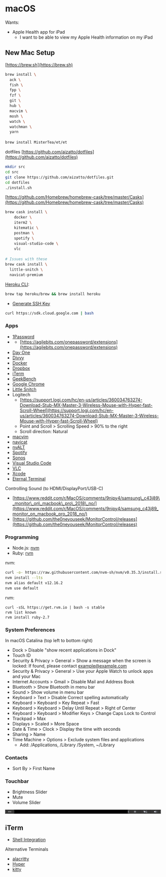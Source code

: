 # macOS

Wants:

* Apple Health app for iPad
  * I want to be able to view my Apple Health information on my iPad

## New Mac Setup

[https://brew.sh](https://brew.sh)

```bash
brew install \
  ack \
  fish \
  fpp \
  fzf \
  git \
  hub \
  macvim \
  mosh \
  watch \
  watchman \
  yarn
  
brew install MisterTea/et/et
```

dotfiles [https://github.com/aizatto/dotfiles](https://github.com/aizatto/dotfiles)

```bash
mkdir src
cd src
git clone https://github.com/aizatto/dotfiles.git
cd dotfiles
./install.sh
```

[https://github.com/Homebrew/homebrew-cask/tree/master/Casks](https://github.com/Homebrew/homebrew-cask/tree/master/Casks)

```bash
brew cask install \
    docker \
    iterm2 \
    kitematic \
    postman \
    spotify \
    visual-studio-code \
    vlc
    
# Issues with these
brew cask install \
  little-snitch \
  navicat-premium
```

[Heroku CLI](https://devcenter.heroku.com/articles/heroku-cli):

```bash
brew tap heroku/brew && brew install heroku
```

* [Generate SSH Key](https://help.github.com/articles/generating-a-new-ssh-key-and-adding-it-to-the-ssh-agent/)

```bash
curl https://sdk.cloud.google.com | bash
```



### Apps

* [1Password](https://1password.com)
* * [https://agilebits.com/onepassword/extensions](https://agilebits.com/onepassword/extensions)
* [Day One](https://itunes.apple.com/us/app/day-one/id1055511498?mt=12)
* [Divvy](https://itunes.apple.com/us/app/divvy-window-manager/id413857545?mt=12)
* [Docker](https://store.docker.com/editions/community/docker-ce-desktop-mac)
* [Dropbox](https://www.dropbox.com/downloading?src=index)
* [iTerm](https://www.iterm2.com)
* [GeekBench](https://www.geekbench.com/download/)
* [Google Chrome](https://www.google.com/chrome/)
* [Little Snitch](https://www.obdev.at/products/littlesnitch/index.html)
* Logitech
  * [https://support.logi.com/hc/en-us/articles/360034763274-Download-Stub-MX-Master-3-Wireless-Mouse-with-Hyper-fast-Scroll-Wheel](https://support.logi.com/hc/en-us/articles/360034763274-Download-Stub-MX-Master-3-Wireless-Mouse-with-Hyper-fast-Scroll-Wheel)
  * Point and Scroll &gt; Scrolling Speed &gt; 90% to the right
  * Scroll direction: Natural
* [macvim](https://github.com/macvim-dev/macvim/releases)
* [navicat](https://navicat.com/en/download/navicat-premium)
* [nvALT](http://brettterpstra.com/projects/nvalt/)
* [Spotify](https://www.spotify.com/my-en/download/)
* [Sonos](https://www.sonos.com/en/support)
* [Visual Studio Code](https://code.visualstudio.com/)
* [VLC](http://www.videolan.org)
* [Xcode](https://itunes.apple.com/us/app/xcode/id497799835?mt=12)
* [Eternal Terminal](https://eternalterminal.dev/download/)

Controlling Sound \(to HDMI/DisplayPort/USB-C\)

* [https://www.reddit.com/r/MacOS/comments/9nipy4/samsung\_c43j89\_monitor\_on\_macbook\_pro\_2018\_no/](https://www.reddit.com/r/MacOS/comments/9nipy4/samsung_c43j89_monitor_on_macbook_pro_2018_no/)
* [https://github.com/the0neyouseek/MonitorControl/releases](https://github.com/the0neyouseek/MonitorControl/releases)

### Programming

* Node.js: [nvm](https://github.com/creationix/nvm)
* Ruby: [rvm](https://rvm.io/)

nvm:

```bash
curl -o- https://raw.githubusercontent.com/nvm-sh/nvm/v0.35.3/install.sh | bash
nvm install --lts
nvm alias default v12.16.2
nvm use default
```

rvm:

```text
curl -sSL https://get.rvm.io | bash -s stable
rvm list known
rvm install ruby-2.7
```

### System Preferences

In macOS Catalina \(top left to bottom right\)

* Dock &gt; Disable "show recent applications in Dock"
* Touch ID
* Security & Privacy &gt; General &gt; Show a message when the screen is locked: If found, please contact example@example.com
* Security & Privacy &gt; General &gt; Use your Apple Watch to unlock apps and your Mac
* Internet Accounts &gt; Gmail &gt; Disable Mail and Address Book
* Bluetooth &gt; Show Bluetooth in menu bar
* Sound &gt; Show volume in menu bar
* Keyboard &gt; Text &gt; Disable Correct spelling automatically
* Keyboard &gt; Keyboard &gt; Key Repeat &gt; Fast
* Keyboard &gt; Keyboard &gt; Delay Until Repeat &gt; Right of Center
* Keyboard &gt; Keyboard &gt; Modifier Keys &gt; Change Caps Lock to Control
* Trackpad &gt; Max
* Displays &gt; Scaled &gt; More Space
* Date & Time &gt; Clock &gt; Display the time with seconds
* Sharing &gt; Name
* Time Machine &gt; Options &gt; Exclude system files and applications
  * Add: /Applications, /Library /System, ~/Library

### Contacts

* Sort By &gt; First Name

### Touchbar

* Brightness Slider
* Mute
* Volume Slider

![](../../../.gitbook/assets/touch-bar-shot-2019-03-27-at-10.49.05-pm.png)

## iTerm

* [Shell Integration](https://iterm2.com/shell_integration.html)

Alternative Terminals

* [alacritty](https://github.com/jwilm/alacritty)
* [Hyper](https://hyper.is/)
* [kitty](https://sw.kovidgoyal.net/kitty/)

